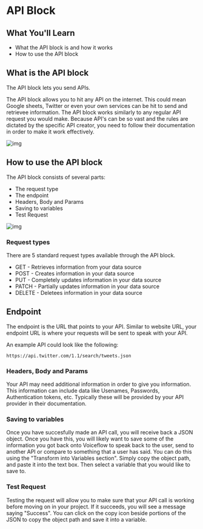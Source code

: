 # API Block

## What You'll Learn

- What the API block is and how it works
- How to use the API block



## What is the API block


The API block lets you send APIs.

The API block allows you to hit any API on the internet. This could mean Google sheets, Twitter or even your own services can be hit to send and retrievee information. The API block works similarly to any regular API request you would make. Because API's can be so vast and the rules are dictated by the specific API creator, you need to follow their documentation in order to make it work effectively.

![img](https://i.imgur.com/BC2pYUm.png)

## How to use the API block

The API block consists of several parts:

- The request type
- The endpoint
- Headers, Body and Params
- Saving to variables
- Test Request

![img](https://i.imgur.com/vThs844.png)

### Request types

There are 5 standard request types available through the API block.

- GET - Retrieves information from your data source
- POST - Creates information in your data source
- PUT - Completely updates information in your data source
- PATCH - Partially updates information in your data source
- DELETE - Deletees information in your data source

## Endpoint

The endpoint is the URL that points to your API. Similar to website URL, your endpoint URL is where your requests will be sent to speak with your API.

An example API could look like the following:

```
https://api.twitter.com/1.1/search/tweets.json
```

### Headers, Body and Params

Your API may need additional information in order to give you information. This information can include data like Usenames, Passwords, Authentication tokens, etc. Typically these will be provided by your API provider in their documentation.

### Saving to variables

Once you have succesfully made an API call, you will receive back a JSON object. Once you have this, you will likely want to save some of the information you got back onto Voiceflow to speak back to the user, send to another API or compare to something that a user has said. You can do this using the "Transform into Variables section". Simply copy the object path, and paste it into the text box. Then select a variable that you would like to save to.



### Test Request

Testing the request will allow you to make sure that your API call is working before moving on in your project. If it succeeds, you will see a message saying "Success". You can click on the copy icon beside portions of the JSON to copy the object path and save it into a variable.
